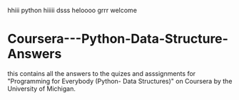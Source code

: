 hhiii python 
hiiiii dsss
heloooo
grrr
welcome
# Coursera---Python-Data-Structure-Answers

this contains all the answers to the quizes and asssignments for "Programming for Everybody (Python- Data Structures)" on Coursera by the University of Michigan.
